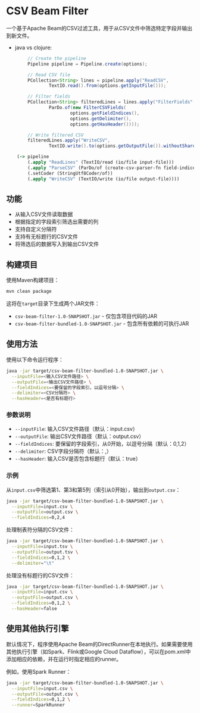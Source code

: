 # CSV Beam Filter

一个基于Apache Beam的CSV过滤工具，用于从CSV文件中筛选特定字段并输出到新文件。

* java vs clojure: 

```java
        // Create the pipeline
        Pipeline pipeline = Pipeline.create(options);

        // Read CSV file
        PCollection<String> lines = pipeline.apply("ReadCSV", 
                TextIO.read().from(options.getInputFile()));

        // Filter fields
        PCollection<String> filteredLines = lines.apply("FilterFields", 
                ParDo.of(new FilterCSVFields(
                        options.getFieldIndices(), 
                        options.getDelimiter(), 
                        options.getHasHeader())));

        // Write filtered CSV
        filteredLines.apply("WriteCSV", 
                TextIO.write().to(options.getOutputFile()).withoutSharding());
```

```clj
    (-> pipeline
        (.apply "ReadLines" (TextIO/read (io/file input-file)))
        (.apply "ParseCSV" (ParDo/of (create-csv-parser-fn field-indices has-header)))
        (.setCoder (StringUtf8Coder/of))
        (.apply "WriteCSV" (TextIO/write (io/file output-file))))
```

## 功能

- 从输入CSV文件读取数据
- 根据指定的字段索引筛选出需要的列
- 支持自定义分隔符
- 支持有无标题行的CSV文件
- 将筛选后的数据写入到输出CSV文件

## 构建项目

使用Maven构建项目：

```bash
mvn clean package
```

这将在`target`目录下生成两个JAR文件：
- `csv-beam-filter-1.0-SNAPSHOT.jar` - 仅包含项目代码的JAR
- `csv-beam-filter-bundled-1.0-SNAPSHOT.jar` - 包含所有依赖的可执行JAR

## 使用方法

使用以下命令运行程序：

```bash
java -jar target/csv-beam-filter-bundled-1.0-SNAPSHOT.jar \
  --inputFile=<输入CSV文件路径> \
  --outputFile=<输出CSV文件路径> \
  --fieldIndices=<要保留的字段索引，以逗号分隔> \
  --delimiter=<CSV分隔符> \
  --hasHeader=<是否有标题行>
```

### 参数说明

- `--inputFile`: 输入CSV文件路径（默认：input.csv）
- `--outputFile`: 输出CSV文件路径（默认：output.csv）
- `--fieldIndices`: 要保留的字段索引，从0开始，以逗号分隔（默认：0,1,2）
- `--delimiter`: CSV字段分隔符（默认：,）
- `--hasHeader`: 输入CSV是否包含标题行（默认：true）

### 示例

从`input.csv`中筛选第1、第3和第5列（索引从0开始），输出到`output.csv`：

```bash
java -jar target/csv-beam-filter-bundled-1.0-SNAPSHOT.jar \
  --inputFile=input.csv \
  --outputFile=output.csv \
  --fieldIndices=0,2,4
```

处理制表符分隔的CSV文件：

```bash
java -jar target/csv-beam-filter-bundled-1.0-SNAPSHOT.jar \
  --inputFile=input.tsv \
  --outputFile=output.tsv \
  --fieldIndices=0,1,2 \
  --delimiter="\t"
```

处理没有标题行的CSV文件：

```bash
java -jar target/csv-beam-filter-bundled-1.0-SNAPSHOT.jar \
  --inputFile=input.csv \
  --outputFile=output.csv \
  --fieldIndices=0,1,2 \
  --hasHeader=false
```

## 使用其他执行引擎

默认情况下，程序使用Apache Beam的DirectRunner在本地执行。如果需要使用其他执行引擎（如Spark、Flink或Google Cloud Dataflow），可以在pom.xml中添加相应的依赖，并在运行时指定相应的runner。

例如，使用Spark Runner：

```bash
java -jar target/csv-beam-filter-bundled-1.0-SNAPSHOT.jar \
  --inputFile=input.csv \
  --outputFile=output.csv \
  --fieldIndices=0,1,2 \
  --runner=SparkRunner
```
